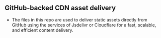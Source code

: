 ## GitHub-backed CDN asset delivery
- The files in this repo are used to deliver static assets directly from GitHub using the services of Jsdelivr or Cloudflare for a fast, scalable, and efficient content delivery.
